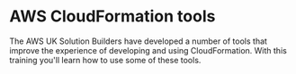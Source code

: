 # AWS CloudFormation tools

The AWS UK Solution Builders have developed a number of tools that improve the experience of developing and using CloudFormation.
With this training you'll learn how to use some of these tools.
